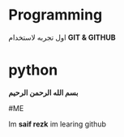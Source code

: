 # Programming

اول تجربه لاستخدام **GIT & GITHUB**

# python

**بسم الله الرحمن الرحيم**

#ME

Im **saif rezk** im learing github